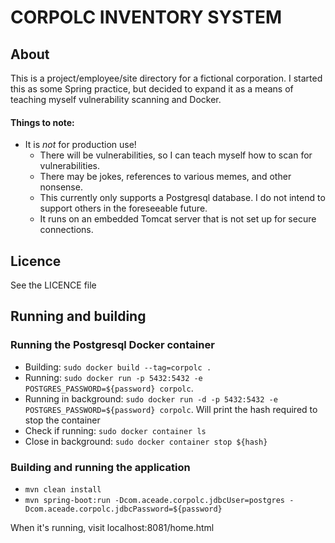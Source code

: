 # CORPOLC INVENTORY SYSTEM

## About

This is a project/employee/site directory for a fictional corporation. I started this as some Spring practice, but decided to expand it as a means of teaching myself vulnerability scanning and Docker.

#### Things to note:

* It is *not* for production use!
    * There will be vulnerabilities, so I can teach myself how to scan for vulnerabilities.
    * There may be jokes, references to various memes, and other nonsense.
    * This currently only supports a Postgresql database. I do not intend to support others in the foreseeable future.
    * It runs on an embedded Tomcat server that is not set up for secure connections.


## Licence

See the LICENCE file

## Running and building

### Running the Postgresql Docker container

* Building: `sudo docker build --tag=corpolc .` 
* Running: `sudo docker run -p 5432:5432 -e POSTGRES_PASSWORD=${password} corpolc`.
* Running in background: `sudo docker run -d -p 5432:5432 -e POSTGRES_PASSWORD=${password} corpolc`. Will print the hash required to stop the container
* Check if running: `sudo docker container ls`
* Close in background: `sudo docker container stop ${hash}`

### Building and running the application

* `mvn clean install`
* `mvn spring-boot:run -Dcom.aceade.corpolc.jdbcUser=postgres -Dcom.aceade.corpolc.jdbcPassword=${password}`

When it's running, visit localhost:8081/home.html
